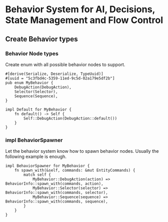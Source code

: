 # Behavior System for AI, Decisions, State Management and Flow Control

## Create Behavior types

### Behavior Node types
Create enum with all possible behavior nodes to support.

```
#[derive(Serialize, Deserialize, TypeUuid)]
#[uuid = "5c3fbd4c-5359-11ed-9c5d-02a179e5df2b"]
pub enum MyBehavior {
    DebugAction(DebugAction),
    Selector(Selector),
    Sequence(Sequence),
}

impl Default for MyBehavior {
    fn default() -> Self {
        Self::DebugAction(DebugAction::default())
    }
}
```

### impl BehaviorSpawner
Let the behavior system know how to spawn behavior nodes. Usually the following example is enough.

```
impl BehaviorSpawner for MyBehavior {
    fn spawn_with(&self, commands: &mut EntityCommands) {
        match self {
            MyBehavior::DebugAction(action) => BehaviorInfo::spawn_with(commands, action),
            MyBehavior::Selector(selector) => BehaviorInfo::spawn_with(commands, selector),
            MyBehavior::Sequence(sequence) => BehaviorInfo::spawn_with(commands, sequence),
        }
    }
}
```
